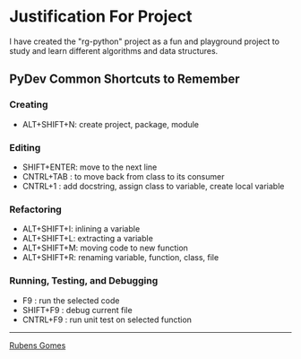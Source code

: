 # Justification For Project

I have created the "rg-python" project as a fun and playground project to study and learn different algorithms and data structures.

## PyDev Common Shortcuts to Remember

### Creating

- ALT+SHIFT+N: create project, package, module

### Editing

- SHIFT+ENTER: move to the next line
- CNTRL+TAB  : to move back from class to its consumer
- CNTRL+1    : add docstring, assign class to variable, create local variable

### Refactoring

- ALT+SHIFT+I: inlining a variable
- ALT+SHIFT+L: extracting a variable
- ALT+SHIFT+M: moving code to new function
- ALT+SHIFT+R: renaming variable, function, class, file

### Running, Testing, and Debugging

- F9        : run the selected code
- SHIFT+F9  : debug current file
- CNTRL+F9  : run unit test on selected function

---

[Rubens Gomes](https://rubens-gomes.com/)
